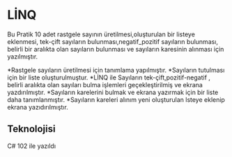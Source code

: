# LİNQ
Bu Pratik 10 adet rastgele sayının üretilmesi,oluşturulan bir listeye eklenmesi, tek-çift sayıların bulunması,negatif_pozitif sayıların bulunması, belirli bir aralıkta olan sayıların bulunması ve sayıların karesinin alınması için yazılmıştır.

*Rastgele sayıların üretilmesi için tanımlama yapılmıştır.
*Sayıların tutulması için bir liste oluşturulmuştur.
*LİNQ ile Sayıların tek-çift,pozitif-negatif , belirli aralıkta olan sayıları bulma işlemleri geçekleştirilmiş ve ekrana yazdırılmıştır.
*Sayıların karelerini bulmak ve ekrana yazırmak için bir liste daha tanımlanmıştır.
*Sayıların kareleri alınım yeni oluşturulan lsteye eklenip ekrana yazıdırılmıştır.

## Teknolojisi

C# 102 ile yazıldı
